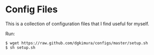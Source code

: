 Config Files
==============

This is a collection of configuration files that I find useful for myself.

Run:

```
$ wget https://raw.github.com/dgkimura/configs/master/setup.sh
$ sh setup.sh
```
